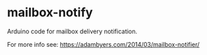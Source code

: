 mailbox-notify
==============

Arduino code for mailbox delivery notification.

For more info see: https://adambyers.com/2014/03/mailbox-notifier/
